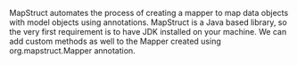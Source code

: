 MapStruct automates the process of creating a mapper to map data objects with model objects using annotations.
MapStruct is a Java based library, so the very first requirement is to have JDK installed on your machine.
We can add custom methods as well to the Mapper created using org.mapstruct.Mapper annotation.